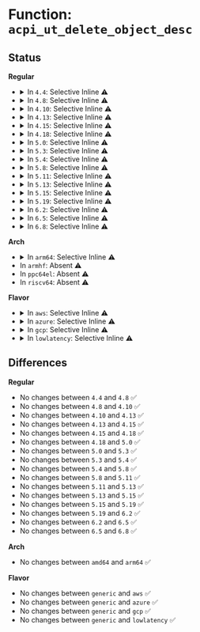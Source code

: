 # Function: <code>acpi_ut_delete_object_desc</code>

## Status
<b>Regular</b>
<ul>
<li>
<details>
<summary>In <code>4.4</code>: Selective Inline ⚠️</summary>

```c
void acpi_ut_delete_object_desc(union acpi_operand_object *object);
```

**Collision:** Unique Global

**Inline:** Selective

**Transformation:** False

**Instances:**

```
In drivers/acpi/acpica/utobject.c (ffffffff814a921b)
Location: drivers/acpi/acpica/utobject.c:419
Inline: True
Direct callers:
  - drivers/acpi/acpica/dsobject.c:acpi_ds_build_internal_buffer_obj
  - drivers/acpi/acpica/dsobject.c:acpi_ds_build_internal_package_obj
  - drivers/acpi/acpica/dsutils.c:acpi_ds_create_operand
  - drivers/acpi/acpica/exprep.c:acpi_ex_prep_field_value
  - drivers/acpi/acpica/exprep.c:acpi_ex_prep_field_value
  - drivers/acpi/acpica/exprep.c:acpi_ex_prep_field_value
  - drivers/acpi/acpica/utdelete.c:acpi_ut_update_ref_count
  - drivers/acpi/acpica/utdelete.c:acpi_ut_update_ref_count
  - drivers/acpi/acpica/utdelete.c:acpi_ut_update_ref_count
  - drivers/acpi/acpica/utobject.c:acpi_ut_create_internal_object_dbg
```
**Symbols:**

```
ffffffff814a921b-ffffffff814a9265: acpi_ut_delete_object_desc (STB_GLOBAL)
```
</details>
</li>
<li>
<details>
<summary>In <code>4.8</code>: Selective Inline ⚠️</summary>

```c
void acpi_ut_delete_object_desc(union acpi_operand_object *object);
```

**Collision:** Unique Global

**Inline:** Selective

**Transformation:** False

**Instances:**

```
In drivers/acpi/acpica/utobject.c (ffffffff814f84b1)
Location: drivers/acpi/acpica/utobject.c:421
Inline: True
Direct callers:
  - drivers/acpi/acpica/dsobject.c:acpi_ds_build_internal_package_obj
  - drivers/acpi/acpica/dsobject.c:acpi_ds_build_internal_buffer_obj
  - drivers/acpi/acpica/dsutils.c:acpi_ds_create_operand
  - drivers/acpi/acpica/exprep.c:acpi_ex_prep_field_value
  - drivers/acpi/acpica/exprep.c:acpi_ex_prep_field_value
  - drivers/acpi/acpica/utdelete.c:acpi_ut_update_ref_count
  - drivers/acpi/acpica/utdelete.c:acpi_ut_update_ref_count
  - drivers/acpi/acpica/utdelete.c:acpi_ut_update_ref_count
  - drivers/acpi/acpica/utobject.c:acpi_ut_create_internal_object_dbg
```
**Symbols:**

```
ffffffff814f84b1-ffffffff814f84fb: acpi_ut_delete_object_desc (STB_GLOBAL)
```
</details>
</li>
<li>
<details>
<summary>In <code>4.10</code>: Selective Inline ⚠️</summary>

```c
void acpi_ut_delete_object_desc(union acpi_operand_object *object);
```

**Collision:** Unique Global

**Inline:** Selective

**Transformation:** False

**Instances:**

```
In drivers/acpi/acpica/utobject.c (ffffffff8151aebf)
Location: drivers/acpi/acpica/utobject.c:421
Inline: True
Direct callers:
  - drivers/acpi/acpica/dsobject.c:acpi_ds_build_internal_package_obj
  - drivers/acpi/acpica/dsobject.c:acpi_ds_build_internal_buffer_obj
  - drivers/acpi/acpica/dsutils.c:acpi_ds_create_operand
  - drivers/acpi/acpica/exprep.c:acpi_ex_prep_field_value
  - drivers/acpi/acpica/exprep.c:acpi_ex_prep_field_value
  - drivers/acpi/acpica/utdelete.c:acpi_ut_update_ref_count
  - drivers/acpi/acpica/utdelete.c:acpi_ut_update_ref_count
  - drivers/acpi/acpica/utdelete.c:acpi_ut_update_ref_count
  - drivers/acpi/acpica/utobject.c:acpi_ut_create_internal_object_dbg
```
**Symbols:**

```
ffffffff8151aebf-ffffffff8151af09: acpi_ut_delete_object_desc (STB_GLOBAL)
```
</details>
</li>
<li>
<details>
<summary>In <code>4.13</code>: Selective Inline ⚠️</summary>

```c
void acpi_ut_delete_object_desc(union acpi_operand_object *object);
```

**Collision:** Unique Global

**Inline:** Selective

**Transformation:** False

**Instances:**

```
In drivers/acpi/acpica/utobject.c (ffffffff8152b6da)
Location: drivers/acpi/acpica/utobject.c:421
Inline: True
Direct callers:
  - drivers/acpi/acpica/dsobject.c:acpi_ds_build_internal_package_obj
  - drivers/acpi/acpica/dsobject.c:acpi_ds_build_internal_buffer_obj
  - drivers/acpi/acpica/dsutils.c:acpi_ds_create_operand
  - drivers/acpi/acpica/exprep.c:acpi_ex_prep_field_value
  - drivers/acpi/acpica/exprep.c:acpi_ex_prep_field_value
  - drivers/acpi/acpica/utobject.c:acpi_ut_create_internal_object_dbg
```
**Symbols:**

```
ffffffff8152b6da-ffffffff8152b724: acpi_ut_delete_object_desc (STB_GLOBAL)
```
</details>
</li>
<li>
<details>
<summary>In <code>4.15</code>: Selective Inline ⚠️</summary>

```c
void acpi_ut_delete_object_desc(union acpi_operand_object *object);
```

**Collision:** Unique Global

**Inline:** Selective

**Transformation:** False

**Instances:**

```
In drivers/acpi/acpica/utobject.c (ffffffff815857b5)
Location: drivers/acpi/acpica/utobject.c:421
Inline: True
Direct callers:
  - drivers/acpi/acpica/dsmethod.c:acpi_ds_begin_method_execution
  - drivers/acpi/acpica/dsobject.c:acpi_ds_build_internal_buffer_obj
  - drivers/acpi/acpica/dspkginit.c:acpi_ds_build_internal_package_obj
  - drivers/acpi/acpica/dsutils.c:acpi_ds_create_operand
  - drivers/acpi/acpica/exprep.c:acpi_ex_prep_field_value
  - drivers/acpi/acpica/exprep.c:acpi_ex_prep_field_value
  - drivers/acpi/acpica/exprep.c:acpi_ex_prep_field_value
  - drivers/acpi/acpica/utobject.c:acpi_ut_create_internal_object_dbg
```
**Symbols:**

```
ffffffff815857b5-ffffffff81585857: acpi_ut_delete_object_desc (STB_GLOBAL)
```
</details>
</li>
<li>
<details>
<summary>In <code>4.18</code>: Selective Inline ⚠️</summary>

```c
void acpi_ut_delete_object_desc(union acpi_operand_object *object);
```

**Collision:** Unique Global

**Inline:** Selective

**Transformation:** False

**Instances:**

```
In drivers/acpi/acpica/utobject.c (ffffffff815bc96b)
Location: drivers/acpi/acpica/utobject.c:389
Inline: True
Direct callers:
  - drivers/acpi/acpica/dsmethod.c:acpi_ds_begin_method_execution
  - drivers/acpi/acpica/dsobject.c:acpi_ds_build_internal_buffer_obj
  - drivers/acpi/acpica/dspkginit.c:acpi_ds_build_internal_package_obj
  - drivers/acpi/acpica/dsutils.c:acpi_ds_create_operand
  - drivers/acpi/acpica/exprep.c:acpi_ex_prep_field_value
  - drivers/acpi/acpica/exprep.c:acpi_ex_prep_field_value
  - drivers/acpi/acpica/exprep.c:acpi_ex_prep_field_value
  - drivers/acpi/acpica/utobject.c:acpi_ut_create_internal_object_dbg
```
**Symbols:**

```
ffffffff815bc96b-ffffffff815bca0d: acpi_ut_delete_object_desc (STB_GLOBAL)
```
</details>
</li>
<li>
<details>
<summary>In <code>5.0</code>: Selective Inline ⚠️</summary>

```c
void acpi_ut_delete_object_desc(union acpi_operand_object *object);
```

**Collision:** Unique Global

**Inline:** Selective

**Transformation:** False

**Instances:**

```
In drivers/acpi/acpica/utobject.c (ffffffff815d5db1)
Location: drivers/acpi/acpica/utobject.c:389
Inline: True
Direct callers:
  - drivers/acpi/acpica/dsmethod.c:acpi_ds_begin_method_execution
  - drivers/acpi/acpica/dsobject.c:acpi_ds_build_internal_buffer_obj
  - drivers/acpi/acpica/dspkginit.c:acpi_ds_build_internal_package_obj
  - drivers/acpi/acpica/dsutils.c:acpi_ds_create_operand
  - drivers/acpi/acpica/exprep.c:acpi_ex_prep_field_value
  - drivers/acpi/acpica/exprep.c:acpi_ex_prep_field_value
  - drivers/acpi/acpica/exprep.c:acpi_ex_prep_field_value
  - drivers/acpi/acpica/utobject.c:acpi_ut_create_internal_object_dbg
```
**Symbols:**

```
ffffffff815d5db1-ffffffff815d5e53: acpi_ut_delete_object_desc (STB_GLOBAL)
```
</details>
</li>
<li>
<details>
<summary>In <code>5.3</code>: Selective Inline ⚠️</summary>

```c
void acpi_ut_delete_object_desc(union acpi_operand_object *object);
```

**Collision:** Unique Global

**Inline:** Selective

**Transformation:** False

**Instances:**

```
In drivers/acpi/acpica/utobject.c (ffffffff81607755)
Location: drivers/acpi/acpica/utobject.c:389
Inline: True
Direct callers:
  - drivers/acpi/acpica/dsmethod.c:acpi_ds_begin_method_execution
  - drivers/acpi/acpica/dsobject.c:acpi_ds_build_internal_buffer_obj
  - drivers/acpi/acpica/dspkginit.c:acpi_ds_build_internal_package_obj
  - drivers/acpi/acpica/dsutils.c:acpi_ds_create_operand
  - drivers/acpi/acpica/exprep.c:acpi_ex_prep_field_value
  - drivers/acpi/acpica/exprep.c:acpi_ex_prep_field_value
  - drivers/acpi/acpica/exprep.c:acpi_ex_prep_field_value
  - drivers/acpi/acpica/utdelete.c:acpi_ut_delete_internal_obj
  - drivers/acpi/acpica/utdelete.c:acpi_ut_delete_internal_obj
  - drivers/acpi/acpica/utdelete.c:acpi_ut_delete_internal_obj
  - drivers/acpi/acpica/utdelete.c:acpi_ut_delete_internal_obj
  - drivers/acpi/acpica/utobject.c:acpi_ut_create_internal_object_dbg
```
**Symbols:**

```
ffffffff81607755-ffffffff816077fb: acpi_ut_delete_object_desc (STB_GLOBAL)
```
</details>
</li>
<li>
<details>
<summary>In <code>5.4</code>: Selective Inline ⚠️</summary>

```c
void acpi_ut_delete_object_desc(union acpi_operand_object *object);
```

**Collision:** Unique Global

**Inline:** Selective

**Transformation:** False

**Instances:**

```
In drivers/acpi/acpica/utobject.c (ffffffff81628bf0)
Location: drivers/acpi/acpica/utobject.c:389
Inline: True
Direct callers:
  - drivers/acpi/acpica/dsmethod.c:acpi_ds_begin_method_execution
  - drivers/acpi/acpica/dsobject.c:acpi_ds_build_internal_buffer_obj
  - drivers/acpi/acpica/dspkginit.c:acpi_ds_build_internal_package_obj
  - drivers/acpi/acpica/dsutils.c:acpi_ds_create_operand
  - drivers/acpi/acpica/exprep.c:acpi_ex_prep_field_value
  - drivers/acpi/acpica/exprep.c:acpi_ex_prep_field_value
  - drivers/acpi/acpica/exprep.c:acpi_ex_prep_field_value
  - drivers/acpi/acpica/utdelete.c:acpi_ut_delete_internal_obj
  - drivers/acpi/acpica/utdelete.c:acpi_ut_delete_internal_obj
  - drivers/acpi/acpica/utdelete.c:acpi_ut_delete_internal_obj
  - drivers/acpi/acpica/utdelete.c:acpi_ut_delete_internal_obj
  - drivers/acpi/acpica/utobject.c:acpi_ut_create_internal_object_dbg
```
**Symbols:**

```
ffffffff81628bf0-ffffffff81628c96: acpi_ut_delete_object_desc (STB_GLOBAL)
```
</details>
</li>
<li>
<details>
<summary>In <code>5.8</code>: Selective Inline ⚠️</summary>

```c
void acpi_ut_delete_object_desc(union acpi_operand_object *object);
```

**Collision:** Unique Global

**Inline:** Selective

**Transformation:** False

**Instances:**

```
In drivers/acpi/acpica/utobject.c (ffffffff816d5499)
Location: drivers/acpi/acpica/utobject.c:389
Inline: True
Direct callers:
  - drivers/acpi/acpica/dsmethod.c:acpi_ds_create_method_mutex
  - drivers/acpi/acpica/dsobject.c:acpi_ds_build_internal_buffer_obj
  - drivers/acpi/acpica/dspkginit.c:acpi_ds_build_internal_package_obj
  - drivers/acpi/acpica/dsutils.c:acpi_ds_create_operand
  - drivers/acpi/acpica/exprep.c:acpi_ex_prep_field_value
  - drivers/acpi/acpica/exprep.c:acpi_ex_prep_field_value
  - drivers/acpi/acpica/exprep.c:acpi_ex_prep_field_value
  - drivers/acpi/acpica/utdelete.c:acpi_ut_delete_internal_obj
  - drivers/acpi/acpica/utdelete.c:acpi_ut_delete_internal_obj
  - drivers/acpi/acpica/utdelete.c:acpi_ut_delete_internal_obj
  - drivers/acpi/acpica/utdelete.c:acpi_ut_delete_internal_obj
  - drivers/acpi/acpica/utobject.c:acpi_ut_create_internal_object_dbg
```
**Symbols:**

```
ffffffff816d5499-ffffffff816d553f: acpi_ut_delete_object_desc (STB_GLOBAL)
```
</details>
</li>
<li>
<details>
<summary>In <code>5.11</code>: Selective Inline ⚠️</summary>

```c
void acpi_ut_delete_object_desc(union acpi_operand_object *object);
```

**Collision:** Unique Global

**Inline:** Selective

**Transformation:** False

**Instances:**

```
In drivers/acpi/acpica/utobject.c (ffffffff816f3455)
Location: drivers/acpi/acpica/utobject.c:389
Inline: True
Direct callers:
  - drivers/acpi/acpica/dsmethod.c:acpi_ds_create_method_mutex
  - drivers/acpi/acpica/dsobject.c:acpi_ds_build_internal_buffer_obj
  - drivers/acpi/acpica/dspkginit.c:acpi_ds_build_internal_package_obj
  - drivers/acpi/acpica/dsutils.c:acpi_ds_create_operand
  - drivers/acpi/acpica/exprep.c:acpi_ex_prep_field_value
  - drivers/acpi/acpica/exprep.c:acpi_ex_prep_field_value
  - drivers/acpi/acpica/exprep.c:acpi_ex_prep_field_value
  - drivers/acpi/acpica/utdelete.c:acpi_ut_delete_internal_obj
  - drivers/acpi/acpica/utdelete.c:acpi_ut_delete_internal_obj
  - drivers/acpi/acpica/utdelete.c:acpi_ut_delete_internal_obj
  - drivers/acpi/acpica/utdelete.c:acpi_ut_delete_internal_obj
  - drivers/acpi/acpica/utobject.c:acpi_ut_create_internal_object_dbg
```
**Symbols:**

```
ffffffff816f3455-ffffffff816f34fb: acpi_ut_delete_object_desc (STB_GLOBAL)
```
</details>
</li>
<li>
<details>
<summary>In <code>5.13</code>: Selective Inline ⚠️</summary>

```c
void acpi_ut_delete_object_desc(union acpi_operand_object *object);
```

**Collision:** Unique Global

**Inline:** Selective

**Transformation:** False

**Instances:**

```
In drivers/acpi/acpica/utobject.c (ffffffff816d5214)
Location: drivers/acpi/acpica/utobject.c:389
Inline: True
Direct callers:
  - drivers/acpi/acpica/dsmethod.c:acpi_ds_begin_method_execution
  - drivers/acpi/acpica/dsobject.c:acpi_ds_build_internal_buffer_obj
  - drivers/acpi/acpica/dspkginit.c:acpi_ds_build_internal_package_obj
  - drivers/acpi/acpica/dsutils.c:acpi_ds_create_operand
  - drivers/acpi/acpica/exprep.c:acpi_ex_prep_field_value
  - drivers/acpi/acpica/exprep.c:acpi_ex_prep_field_value
  - drivers/acpi/acpica/exprep.c:acpi_ex_prep_field_value
  - drivers/acpi/acpica/utdelete.c:acpi_ut_delete_internal_obj
  - drivers/acpi/acpica/utdelete.c:acpi_ut_delete_internal_obj
  - drivers/acpi/acpica/utdelete.c:acpi_ut_delete_internal_obj
  - drivers/acpi/acpica/utdelete.c:acpi_ut_delete_internal_obj
  - drivers/acpi/acpica/utobject.c:acpi_ut_create_internal_object_dbg
```
**Symbols:**

```
ffffffff816d5214-ffffffff816d52ba: acpi_ut_delete_object_desc (STB_GLOBAL)
```
</details>
</li>
<li>
<details>
<summary>In <code>5.15</code>: Selective Inline ⚠️</summary>

```c
void acpi_ut_delete_object_desc(union acpi_operand_object *object);
```

**Collision:** Unique Global

**Inline:** Selective

**Transformation:** False

**Instances:**

```
In drivers/acpi/acpica/utobject.c (ffffffff8174cc3b)
Location: drivers/acpi/acpica/utobject.c:389
Inline: True
Direct callers:
  - drivers/acpi/acpica/dsmethod.c:acpi_ds_begin_method_execution
  - drivers/acpi/acpica/dsobject.c:acpi_ds_build_internal_buffer_obj
  - drivers/acpi/acpica/dspkginit.c:acpi_ds_build_internal_package_obj
  - drivers/acpi/acpica/dsutils.c:acpi_ds_create_operand
  - drivers/acpi/acpica/exprep.c:acpi_ex_prep_field_value
  - drivers/acpi/acpica/exprep.c:acpi_ex_prep_field_value
  - drivers/acpi/acpica/exprep.c:acpi_ex_prep_field_value
  - drivers/acpi/acpica/utdelete.c:acpi_ut_delete_internal_obj
  - drivers/acpi/acpica/utdelete.c:acpi_ut_delete_internal_obj
  - drivers/acpi/acpica/utdelete.c:acpi_ut_delete_internal_obj
  - drivers/acpi/acpica/utdelete.c:acpi_ut_delete_internal_obj
  - drivers/acpi/acpica/utobject.c:acpi_ut_create_internal_object_dbg
```
**Symbols:**

```
ffffffff8174cc3b-ffffffff8174cce1: acpi_ut_delete_object_desc (STB_GLOBAL)
```
</details>
</li>
<li>
<details>
<summary>In <code>5.19</code>: Selective Inline ⚠️</summary>

```c
void acpi_ut_delete_object_desc(union acpi_operand_object *object);
```

**Collision:** Unique Global

**Inline:** Selective

**Transformation:** False

**Instances:**

```
In drivers/acpi/acpica/utobject.c (ffffffff8187f35f)
Location: drivers/acpi/acpica/utobject.c:389
Inline: True
Direct callers:
  - drivers/acpi/acpica/dsmethod.c:acpi_ds_begin_method_execution
  - drivers/acpi/acpica/dsobject.c:acpi_ds_build_internal_buffer_obj
  - drivers/acpi/acpica/dspkginit.c:acpi_ds_build_internal_package_obj
  - drivers/acpi/acpica/dsutils.c:acpi_ds_create_operand
  - drivers/acpi/acpica/exprep.c:acpi_ex_prep_field_value
  - drivers/acpi/acpica/exprep.c:acpi_ex_prep_field_value
  - drivers/acpi/acpica/exprep.c:acpi_ex_prep_field_value
  - drivers/acpi/acpica/utdelete.c:acpi_ut_delete_internal_obj
  - drivers/acpi/acpica/utdelete.c:acpi_ut_delete_internal_obj
  - drivers/acpi/acpica/utdelete.c:acpi_ut_delete_internal_obj
  - drivers/acpi/acpica/utdelete.c:acpi_ut_delete_internal_obj
  - drivers/acpi/acpica/utobject.c:acpi_ut_create_internal_object_dbg
```
**Symbols:**

```
ffffffff8187f35f-ffffffff8187f412: acpi_ut_delete_object_desc (STB_GLOBAL)
```
</details>
</li>
<li>
<details>
<summary>In <code>6.2</code>: Selective Inline ⚠️</summary>

```c
void acpi_ut_delete_object_desc(union acpi_operand_object *object);
```

**Collision:** Unique Global

**Inline:** Selective

**Transformation:** False

**Instances:**

```
In drivers/acpi/acpica/utobject.c (ffffffff819c3250)
Location: drivers/acpi/acpica/utobject.c:389
Inline: True
Direct callers:
  - drivers/acpi/acpica/dsmethod.c:acpi_ds_begin_method_execution
  - drivers/acpi/acpica/dsobject.c:acpi_ds_build_internal_buffer_obj
  - drivers/acpi/acpica/dspkginit.c:acpi_ds_build_internal_package_obj
  - drivers/acpi/acpica/dsutils.c:acpi_ds_create_operand
  - drivers/acpi/acpica/exprep.c:acpi_ex_prep_field_value
  - drivers/acpi/acpica/exprep.c:acpi_ex_prep_field_value
  - drivers/acpi/acpica/exprep.c:acpi_ex_prep_field_value
  - drivers/acpi/acpica/utdelete.c:acpi_ut_delete_internal_obj
  - drivers/acpi/acpica/utdelete.c:acpi_ut_delete_internal_obj
  - drivers/acpi/acpica/utdelete.c:acpi_ut_delete_internal_obj
  - drivers/acpi/acpica/utdelete.c:acpi_ut_delete_internal_obj
  - drivers/acpi/acpica/utobject.c:acpi_ut_create_internal_object_dbg
```
**Symbols:**

```
ffffffff819c3250-ffffffff819c3320: acpi_ut_delete_object_desc (STB_GLOBAL)
```
</details>
</li>
<li>
<details>
<summary>In <code>6.5</code>: Selective Inline ⚠️</summary>

```c
void acpi_ut_delete_object_desc(union acpi_operand_object *object);
```

**Collision:** Unique Global

**Inline:** Selective

**Transformation:** False

**Instances:**

```
In drivers/acpi/acpica/utobject.c (ffffffff81a0a5f0)
Location: drivers/acpi/acpica/utobject.c:389
Inline: True
Direct callers:
  - drivers/acpi/acpica/dsmethod.c:acpi_ds_begin_method_execution
  - drivers/acpi/acpica/dsobject.c:acpi_ds_build_internal_buffer_obj
  - drivers/acpi/acpica/dspkginit.c:acpi_ds_build_internal_package_obj
  - drivers/acpi/acpica/dsutils.c:acpi_ds_create_operand
  - drivers/acpi/acpica/exprep.c:acpi_ex_prep_field_value
  - drivers/acpi/acpica/exprep.c:acpi_ex_prep_field_value
  - drivers/acpi/acpica/exprep.c:acpi_ex_prep_field_value
  - drivers/acpi/acpica/utdelete.c:acpi_ut_delete_internal_obj
  - drivers/acpi/acpica/utdelete.c:acpi_ut_delete_internal_obj
  - drivers/acpi/acpica/utdelete.c:acpi_ut_delete_internal_obj
  - drivers/acpi/acpica/utdelete.c:acpi_ut_delete_internal_obj
  - drivers/acpi/acpica/utobject.c:acpi_ut_create_internal_object_dbg
```
**Symbols:**

```
ffffffff81a0a5f0-ffffffff81a0a6c0: acpi_ut_delete_object_desc (STB_GLOBAL)
```
</details>
</li>
<li>
<details>
<summary>In <code>6.8</code>: Selective Inline ⚠️</summary>

```c
void acpi_ut_delete_object_desc(union acpi_operand_object *object);
```

**Collision:** Unique Global

**Inline:** Selective

**Transformation:** False

**Instances:**

```
In drivers/acpi/acpica/utobject.c (ffffffff81a55590)
Location: drivers/acpi/acpica/utobject.c:389
Inline: True
Direct callers:
  - drivers/acpi/acpica/dsmethod.c:acpi_ds_begin_method_execution
  - drivers/acpi/acpica/dsobject.c:acpi_ds_build_internal_buffer_obj
  - drivers/acpi/acpica/dspkginit.c:acpi_ds_build_internal_package_obj
  - drivers/acpi/acpica/dsutils.c:acpi_ds_create_operand
  - drivers/acpi/acpica/exprep.c:acpi_ex_prep_field_value
  - drivers/acpi/acpica/exprep.c:acpi_ex_prep_field_value
  - drivers/acpi/acpica/exprep.c:acpi_ex_prep_field_value
  - drivers/acpi/acpica/utdelete.c:acpi_ut_delete_internal_obj
  - drivers/acpi/acpica/utdelete.c:acpi_ut_delete_internal_obj
  - drivers/acpi/acpica/utdelete.c:acpi_ut_delete_internal_obj
  - drivers/acpi/acpica/utdelete.c:acpi_ut_delete_internal_obj
  - drivers/acpi/acpica/utobject.c:acpi_ut_create_internal_object_dbg
```
**Symbols:**

```
ffffffff81a55590-ffffffff81a55660: acpi_ut_delete_object_desc (STB_GLOBAL)
```
</details>
</li>
</ul>
<b>Arch</b>
<ul>
<li>
<details>
<summary>In <code>arm64</code>: Selective Inline ⚠️</summary>

```c
void acpi_ut_delete_object_desc(union acpi_operand_object *object);
```

**Collision:** Unique Global

**Inline:** Selective

**Transformation:** False

**Instances:**

```
In drivers/acpi/acpica/utobject.c (ffff80001079d628)
Location: drivers/acpi/acpica/utobject.c:389
Inline: True
Direct callers:
  - drivers/acpi/acpica/dsmethod.c:acpi_ds_begin_method_execution
  - drivers/acpi/acpica/dsobject.c:acpi_ds_build_internal_buffer_obj
  - drivers/acpi/acpica/dspkginit.c:acpi_ds_build_internal_package_obj
  - drivers/acpi/acpica/dsutils.c:acpi_ds_create_operand
  - drivers/acpi/acpica/exprep.c:acpi_ex_prep_field_value
  - drivers/acpi/acpica/exprep.c:acpi_ex_prep_field_value
  - drivers/acpi/acpica/utobject.c:acpi_ut_create_internal_object_dbg
```
**Symbols:**

```
ffff80001079d628-ffff80001079d694: acpi_ut_delete_object_desc (STB_GLOBAL)
```
</details>
</li>
<li>
In <code>armhf</code>: Absent ⚠️
</li>
<li>
In <code>ppc64el</code>: Absent ⚠️
</li>
<li>
In <code>riscv64</code>: Absent ⚠️
</li>
</ul>
<b>Flavor</b>
<ul>
<li>
<details>
<summary>In <code>aws</code>: Selective Inline ⚠️</summary>

```c
void acpi_ut_delete_object_desc(union acpi_operand_object *object);
```

**Collision:** Unique Global

**Inline:** Selective

**Transformation:** False

**Instances:**

```
In drivers/acpi/acpica/utobject.c (ffffffff816004be)
Location: drivers/acpi/acpica/utobject.c:389
Inline: True
Direct callers:
  - drivers/acpi/acpica/dsmethod.c:acpi_ds_begin_method_execution
  - drivers/acpi/acpica/dsobject.c:acpi_ds_build_internal_buffer_obj
  - drivers/acpi/acpica/dspkginit.c:acpi_ds_build_internal_package_obj
  - drivers/acpi/acpica/dsutils.c:acpi_ds_create_operand
  - drivers/acpi/acpica/exprep.c:acpi_ex_prep_field_value
  - drivers/acpi/acpica/exprep.c:acpi_ex_prep_field_value
  - drivers/acpi/acpica/utobject.c:acpi_ut_create_internal_object_dbg
```
**Symbols:**

```
ffffffff816004be-ffffffff8160050a: acpi_ut_delete_object_desc (STB_GLOBAL)
```
</details>
</li>
<li>
<details>
<summary>In <code>azure</code>: Selective Inline ⚠️</summary>

```c
void acpi_ut_delete_object_desc(union acpi_operand_object *object);
```

**Collision:** Unique Global

**Inline:** Selective

**Transformation:** False

**Instances:**

```
In drivers/acpi/acpica/utobject.c (ffffffff815eb983)
Location: drivers/acpi/acpica/utobject.c:389
Inline: True
Direct callers:
  - drivers/acpi/acpica/dsmethod.c:acpi_ds_begin_method_execution
  - drivers/acpi/acpica/dsobject.c:acpi_ds_build_internal_buffer_obj
  - drivers/acpi/acpica/dspkginit.c:acpi_ds_build_internal_package_obj
  - drivers/acpi/acpica/dsutils.c:acpi_ds_create_operand
  - drivers/acpi/acpica/exprep.c:acpi_ex_prep_field_value
  - drivers/acpi/acpica/exprep.c:acpi_ex_prep_field_value
  - drivers/acpi/acpica/utobject.c:acpi_ut_create_internal_object_dbg
```
**Symbols:**

```
ffffffff815eb983-ffffffff815eb9cf: acpi_ut_delete_object_desc (STB_GLOBAL)
```
</details>
</li>
<li>
<details>
<summary>In <code>gcp</code>: Selective Inline ⚠️</summary>

```c
void acpi_ut_delete_object_desc(union acpi_operand_object *object);
```

**Collision:** Unique Global

**Inline:** Selective

**Transformation:** False

**Instances:**

```
In drivers/acpi/acpica/utobject.c (ffffffff8161ced0)
Location: drivers/acpi/acpica/utobject.c:389
Inline: True
Direct callers:
  - drivers/acpi/acpica/dsmethod.c:acpi_ds_begin_method_execution
  - drivers/acpi/acpica/dsobject.c:acpi_ds_build_internal_buffer_obj
  - drivers/acpi/acpica/dspkginit.c:acpi_ds_build_internal_package_obj
  - drivers/acpi/acpica/dsutils.c:acpi_ds_create_operand
  - drivers/acpi/acpica/exprep.c:acpi_ex_prep_field_value
  - drivers/acpi/acpica/exprep.c:acpi_ex_prep_field_value
  - drivers/acpi/acpica/exprep.c:acpi_ex_prep_field_value
  - drivers/acpi/acpica/utdelete.c:acpi_ut_delete_internal_obj
  - drivers/acpi/acpica/utdelete.c:acpi_ut_delete_internal_obj
  - drivers/acpi/acpica/utdelete.c:acpi_ut_delete_internal_obj
  - drivers/acpi/acpica/utdelete.c:acpi_ut_delete_internal_obj
  - drivers/acpi/acpica/utobject.c:acpi_ut_create_internal_object_dbg
```
**Symbols:**

```
ffffffff8161ced0-ffffffff8161cf76: acpi_ut_delete_object_desc (STB_GLOBAL)
```
</details>
</li>
<li>
<details>
<summary>In <code>lowlatency</code>: Selective Inline ⚠️</summary>

```c
void acpi_ut_delete_object_desc(union acpi_operand_object *object);
```

**Collision:** Unique Global

**Inline:** Selective

**Transformation:** False

**Instances:**

```
In drivers/acpi/acpica/utobject.c (ffffffff81636d80)
Location: drivers/acpi/acpica/utobject.c:389
Inline: True
Direct callers:
  - drivers/acpi/acpica/dsmethod.c:acpi_ds_begin_method_execution
  - drivers/acpi/acpica/dsobject.c:acpi_ds_build_internal_buffer_obj
  - drivers/acpi/acpica/dspkginit.c:acpi_ds_build_internal_package_obj
  - drivers/acpi/acpica/dsutils.c:acpi_ds_create_operand
  - drivers/acpi/acpica/exprep.c:acpi_ex_prep_field_value
  - drivers/acpi/acpica/exprep.c:acpi_ex_prep_field_value
  - drivers/acpi/acpica/exprep.c:acpi_ex_prep_field_value
  - drivers/acpi/acpica/utdelete.c:acpi_ut_delete_internal_obj
  - drivers/acpi/acpica/utdelete.c:acpi_ut_delete_internal_obj
  - drivers/acpi/acpica/utdelete.c:acpi_ut_delete_internal_obj
  - drivers/acpi/acpica/utdelete.c:acpi_ut_delete_internal_obj
  - drivers/acpi/acpica/utobject.c:acpi_ut_create_internal_object_dbg
```
**Symbols:**

```
ffffffff81636d80-ffffffff81636e26: acpi_ut_delete_object_desc (STB_GLOBAL)
```
</details>
</li>
</ul>

## Differences
<b>Regular</b>
<ul>
<li>
No changes between <code>4.4</code> and <code>4.8</code> ✅
</li>
<li>
No changes between <code>4.8</code> and <code>4.10</code> ✅
</li>
<li>
No changes between <code>4.10</code> and <code>4.13</code> ✅
</li>
<li>
No changes between <code>4.13</code> and <code>4.15</code> ✅
</li>
<li>
No changes between <code>4.15</code> and <code>4.18</code> ✅
</li>
<li>
No changes between <code>4.18</code> and <code>5.0</code> ✅
</li>
<li>
No changes between <code>5.0</code> and <code>5.3</code> ✅
</li>
<li>
No changes between <code>5.3</code> and <code>5.4</code> ✅
</li>
<li>
No changes between <code>5.4</code> and <code>5.8</code> ✅
</li>
<li>
No changes between <code>5.8</code> and <code>5.11</code> ✅
</li>
<li>
No changes between <code>5.11</code> and <code>5.13</code> ✅
</li>
<li>
No changes between <code>5.13</code> and <code>5.15</code> ✅
</li>
<li>
No changes between <code>5.15</code> and <code>5.19</code> ✅
</li>
<li>
No changes between <code>5.19</code> and <code>6.2</code> ✅
</li>
<li>
No changes between <code>6.2</code> and <code>6.5</code> ✅
</li>
<li>
No changes between <code>6.5</code> and <code>6.8</code> ✅
</li>
</ul>
<b>Arch</b>
<ul>
<li>
No changes between <code>amd64</code> and <code>arm64</code> ✅
</li>
</ul>
<b>Flavor</b>
<ul>
<li>
No changes between <code>generic</code> and <code>aws</code> ✅
</li>
<li>
No changes between <code>generic</code> and <code>azure</code> ✅
</li>
<li>
No changes between <code>generic</code> and <code>gcp</code> ✅
</li>
<li>
No changes between <code>generic</code> and <code>lowlatency</code> ✅
</li>
</ul>
